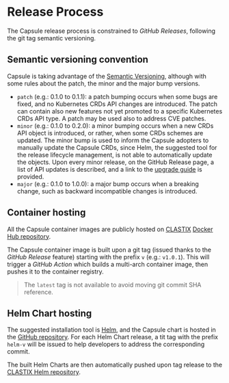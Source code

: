 # Release Process

The Capsule release process is constrained to _GitHub Releases_, following the git tag semantic versioning.

## Semantic versioning convention

Capsule is taking advantage of the [Semantic Versioning](https://semver.org/), although with some rules about the patch, the minor and the major bump versions.

- `patch` (e.g.: 0.1.0 to 0.1.1):
  a patch bumping occurs when some bugs are fixed, and no Kubernetes CRDs API changes are introduced.
  The patch can contain also new features not yet promoted to a specific Kubernetes CRDs API type.
  A patch may be used also to address CVE patches.
- `minor` (e.g.: 0.1.0 to 0.2.0):
  a minor bumping occurs when a new CRDs API object is introduced, or rather, when some CRDs schemes are updated.
  The minor bump is used to inform the Capsule adopters to manually update the Capsule CRDs, since Helm, the suggested tool for the release lifecycle management, is not able to automatically update the objects.
  Upon every minor release, on the GitHub Release page, a list of API updates is described, and a link to the [upgrade guide](https://capsule.clastix.io/docs/guides/upgrading) is provided.
- `major` (e.g.: 0.1.0 to 1.0.0):
  a major bump occurs when a breaking change, such as backward incompatible changes is introduced.

## Container hosting

All the Capsule container images are publicly hosted on [CLASTIX](https://clastix.io) [Docker Hub repository](https://hub.docker.com/r/clastix/capsule).

The Capsule container image is built upon a git tag (issued thanks to the _GitHub Release_ feature) starting with the prefix `v` (e.g.: `v1.0.1`).
This will trigger a _GitHub Action_ which builds a multi-arch container image, then pushes it to the container registry.

> The `latest` tag is not available to avoid moving git commit SHA reference.

## Helm Chart hosting

The suggested installation tool is [Helm](https://helm.sh), and the Capsule chart is hosted in the [GitHub repository](https://github.com/projectcapsule/capsule/tree/master/charts/capsule).
For each Helm Chart release, a tit tag with the prefix `helm-v` will be issued to help developers to address the corresponding commit.

The built Helm Charts are then automatically pushed upon tag release to the [CLASTIX Helm repository](https://clastix.github.io/charts).
